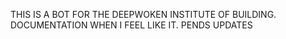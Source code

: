 THIS IS A BOT FOR THE DEEPWOKEN INSTITUTE OF BUILDING.
DOCUMENTATION WHEN I FEEL LIKE IT.
PENDS UPDATES
